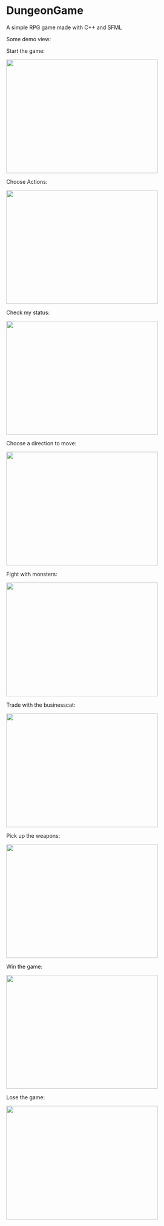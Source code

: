 # DungeonGame
A simple RPG game made with C++ and SFML

Some demo view:

Start the game:

<img src="https://user-images.githubusercontent.com/80024895/124729899-6974d780-df43-11eb-936c-76aced3e607c.png" width="400" height="300">

Choose Actions:

<img src="https://user-images.githubusercontent.com/80024895/124730094-9de89380-df43-11eb-867e-5a54e6d603d8.png" width="400" height="300">

Check my status:

<img src="https://user-images.githubusercontent.com/80024895/124730115-a345de00-df43-11eb-91e0-db46e61ba02a.png" width="400" height="300">

Choose a direction to move:

<img src="https://user-images.githubusercontent.com/80024895/124732250-9de99300-df45-11eb-8098-dd9b768b10eb.png" width="400" height="300">

Fight with monsters:

<img src="https://user-images.githubusercontent.com/80024895/124732113-7c88a700-df45-11eb-9724-f4c53d12863e.png" width="400" height="300">

Trade with the businesscat:

<img src="https://user-images.githubusercontent.com/80024895/124730193-b48eea80-df43-11eb-8917-7249b3751f10.png" width="400" height="300">

Pick up the weapons:

<img src="https://user-images.githubusercontent.com/80024895/124730211-b8227180-df43-11eb-91f1-4dd4f76585e3.png" width="400" height="300">

Win the game:

<img src="https://user-images.githubusercontent.com/80024895/124730228-bbb5f880-df43-11eb-98d8-a680a4bac645.png" width="400" height="300">

Lose the game:

<img src="https://user-images.githubusercontent.com/80024895/124730235-be185280-df43-11eb-8e6b-e1fefffe52fa.png" width="400" height="300">
